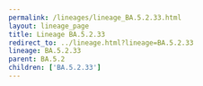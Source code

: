 ```yaml
---
permalink: /lineages/lineage_BA.5.2.33.html
layout: lineage_page
title: Lineage BA.5.2.33
redirect_to: ../lineage.html?lineage=BA.5.2.33
lineage: BA.5.2.33
parent: BA.5.2
children: ['BA.5.2.33']
---
```

